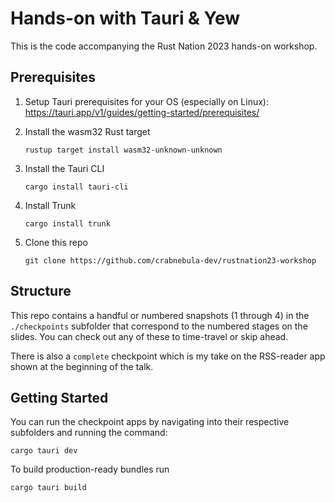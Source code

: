 # Hands-on with Tauri & Yew

This is the code accompanying the Rust Nation 2023 hands-on workshop. 

## Prerequisites

1. Setup Tauri prerequisites for your OS (especially on Linux): 
   https://tauri.app/v1/guides/getting-started/prerequisites/

2. Install the wasm32 Rust target

    ```
    rustup target install wasm32-unknown-unknown
    ```

3. Install the Tauri CLI

    ```
    cargo install tauri-cli
    ```

4. Install Trunk

    ```
    cargo install trunk
    ```

5. Clone this repo

    ```
    git clone https://github.com/crabnebula-dev/rustnation23-workshop
    ```

## Structure

This repo contains a handful or numbered snapshots (1 through 4) in the `./checkpoints` subfolder that correspond to the numbered stages on the slides. You can check out any of these to time-travel or skip ahead. 

There is also a `complete` checkpoint which is my take on the RSS-reader app shown at the beginning of the talk.

## Getting Started

You can run the checkpoint apps by navigating into their respective subfolders and running the command:

```
cargo tauri dev
```

To build production-ready bundles run

```
cargo tauri build
```
